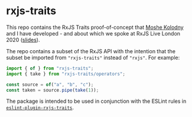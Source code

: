 # rxjs-traits

This repo contains the RxJS Traits proof-of-concept that [Moshe Kolodny](https://github.com/kolodny) and I have developed - and about which we spoke at RxJS Live London 2020 ([slides](https://2020-09-18-rxjs-traits.vercel.app/)).

The repo contains a subset of the RxJS API with the intention that the subset be imported from `"rxjs-traits"` instead of `"rxjs"`. For example:

```ts
import { of } from "rxjs-traits";
import { take } from "rxjs-traits/operators";

const source = of("a", "b", "c");
const taken = source.pipe(take(1));
```

The package is intended to be used in conjunction with the ESLint rules in [`eslint-plugin-rxjs-traits`](https://github.com/cartant/eslint-plugin-rxjs-traits).
